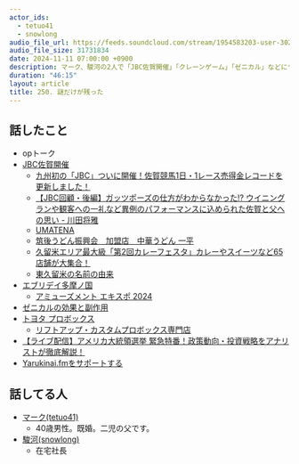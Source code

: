 ```yaml
---
actor_ids:
  - tetuo41
  - snowlong
audio_file_url: https://feeds.soundcloud.com/stream/1954583203-user-302747142-yarukinai-250-2024_11_11.mp3
audio_file_size: 31731834
date: 2024-11-11 07:00:00 +0900
description: マーク、駿河の2人で「JBC佐賀開催」「クレーンゲーム」「ゼニカル」などについて話しました。
duration: "46:15"
layout: article
title: 250. 謎だけが残った
---
```


## 話したこと
- opトーク
- [JBC佐賀開催](https://jbc2024saga.com/)
  - [九州初の「JBC」ついに開催！佐賀競馬1日・1レース売得金レコードを更新しました！](https://www.sagakeiba.net/news/2024/11/05/510205/)
  - [【JBC回顧・後編】ガッツポーズの仕方がわからなかった!? ウイニングランや観客への一礼など異例のパフォーマンスに込められた佐賀と父への思い - 川田将雅](https://news.netkeiba.com/?pid=column_view&cid=55723)
  - [UMATENA](https://www.umatena.com/)
  - [筑後うどん振興会　加盟店　中華うどん 一平](https://www.kurume.or.jp/udon/ipei.html)
  - [久留米エリア最大級「第2回カレーフェスタ」カレーやスイーツなど65店舗が大集合！](https://kurumefan.com/dai2-tabesupa-curryfesta202411)
  - [東久留米の名前の由来](https://www.city.higashikurume.lg.jp/shisei/profile/youkoso/1000074.html)
- [エブリデイ多摩ノ国](https://everydaytamanokuni.com/)
  - [アミューズメント エキスポ 2024](https://amusementexpo.jp/)
- [ゼニカルの効果と副作用](https://fit.clinic/diet/medicine/xenical/)
- [トヨタ プロボックス](https://toyota.jp/probox/)
  - [リフトアップ・カスタムプロボックス専門店](https://www.probostyle.com/)
- [【ライブ配信】アメリカ大統領選挙 緊急特番！政策動向・投資戦略をアナリストが徹底解説！](https://www.youtube.com/watch?v=6JLCdlYEKNA)
- [Yarukinai.fmをサポートする](https://note.com/tetuo41/circle)

## 話してる人
- [マーク(tetuo41)](https://twitter.com/tetuo41)
  - 40歳男性。既婚。二児の父です。
- [駿河(snowlong)](https://twitter.com/_snowlong)
  - 在宅社長
